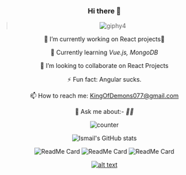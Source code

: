 <div align="center">
  
### Hi there 👋

>![giphy4](https://user-images.githubusercontent.com/42185028/97043264-d1d78080-158f-11eb-9616-4ddea3ba5fdb.gif)


 🌱 I’m currently working on React projects🥱
 
 🔭 Currently learning *Vue.js, MongoDB*

 👯 I’m looking to collaborate on React Projects

 ⚡ Fun fact: Angular sucks.

 📫 How to reach me: KingOfDemons077@gmail.com

 💬 Ask me about:- *🤷‍♂️*
 
 ![counter](https://enqitqkmp6w3302.m.pipedream.net)
 
 ![Ismail's GitHub stats](https://github-readme-stats.vercel.app/api?username=sk-ismail&show_icons=true&theme=radical)
 
![ReadMe Card](https://github-readme-stats.vercel.app/api/pin/?username=sk-ismail&repo=FlightBookingApp)         ![ReadMe Card](https://github-readme-stats.vercel.app/api/pin/?username=sk-ismail&repo=Netflix-Clone)
  ![ReadMe Card](https://github-readme-stats.vercel.app/api/pin/?username=sk-ismail&repo=Home-Jam-code) 
 
 
 
 
[![alt text][1.1]][1]
 
 [1.1]: http://i.imgur.com/tXSoThF.png
 
[1]: https://twitter.com/irfan_sk_
</div>


<!--
**sk-ismail/sk-ismail** is a ✨ _special_ ✨ repository because its `README.md` (this file) appears on your GitHub profile.

Here are some ideas to get you started:




- 🤔 I’m looking for help with ...


- 😄 Pronouns: ...

-->
